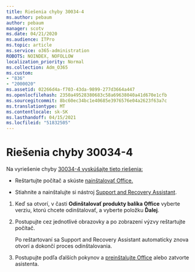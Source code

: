 ```yaml
---
title: Riešenia chyby 30034-4
ms.author: pebaum
author: pebaum
manager: scotv
ms.date: 04/21/2020
ms.audience: ITPro
ms.topic: article
ms.service: o365-administration
ROBOTS: NOINDEX, NOFOLLOW
localization_priority: Normal
ms.collection: Adm_O365
ms.custom:
- "836"
- "2000020"
ms.assetid: 02266d4a-f703-43da-9899-277d3664a447
ms.openlocfilehash: 2350a49528380683c58a69638040a41d670e1cfb
ms.sourcegitcommit: 8bc60ec34bc1e40685e3976576e04a2623f63a7c
ms.translationtype: MT
ms.contentlocale: sk-SK
ms.lasthandoff: 04/15/2021
ms.locfileid: "51832505"
---
```

# <a name="solutions-for-error-30034-4"></a>Riešenia chyby 30034-4

Na vyriešenie chyby [30034-4 vyskúšajte tieto riešenia:](https://support.office.com/article/d5df89a9-0507-4b4c-92f9-22f457e630aa?wt.mc_id=Alchemy_ClientDIA)
  
- Reštartujte počítač a skúste [nainštalovať Office.](https://portal.office.com/OLS/MySoftware.aspx)

- Stiahnite a nainštalujte si nástroj [Support and Recovery Assistant](https://aka.ms/SARA-OfficeUninstall-Alchemy).

1. Keď sa otvorí, v časti **Odinštalovať produkty balíka Office** vyberte verziu, ktorú chcete odinštalovať, a vyberte položku **Ďalej**.

2. Postupujte cez jednotlivé obrazovky a po zobrazení výzvy reštartujte počítač.

    Po reštartovaní sa Support and Recovery Assistant automaticky znova otvorí a dokončí proces odinštalovania.

3. Postupujte podľa ďalších pokynov a [preinštalujte Office](https://portal.office.com/OLS/MySoftware.aspx) alebo zatvorte asistenta.
